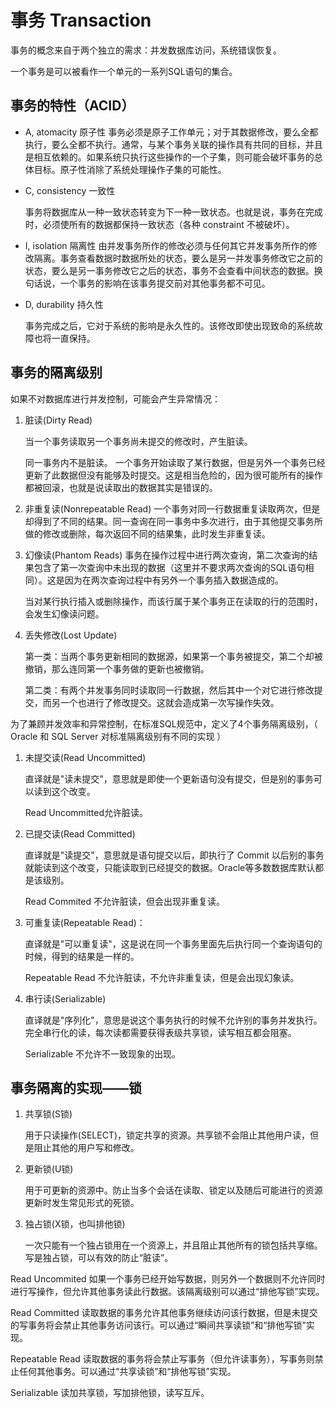 # 事务 Transaction

事务的概念来自于两个独立的需求：并发数据库访问，系统错误恢复。

一个事务是可以被看作一个单元的一系列SQL语句的集合。

## 事务的特性（ACID）

- A, atomacity 原子性 事务必须是原子工作单元；对于其数据修改，要么全都执行，要么全都不执行。通常，与某个事务关联的操作具有共同的目标，并且是相互依赖的。如果系统只执行这些操作的一个子集，则可能会破坏事务的总体目标。原子性消除了系统处理操作子集的可能性。

- C, consistency 一致性

  事务将数据库从一种一致状态转变为下一种一致状态。也就是说，事务在完成时，必须使所有的数据都保持一致状态（各种 constraint 不被破坏）。

- I, isolation 隔离性 由并发事务所作的修改必须与任何其它并发事务所作的修改隔离。事务查看数据时数据所处的状态，要么是另一并发事务修改它之前的状态，要么是另一事务修改它之后的状态，事务不会查看中间状态的数据。换句话说，一个事务的影响在该事务提交前对其他事务都不可见。

- D, durability 持久性

  事务完成之后，它对于系统的影响是永久性的。该修改即使出现致命的系统故障也将一直保持。

## 事务的隔离级别

如果不对数据库进行并发控制，可能会产生异常情况：

1. 脏读(Dirty Read)

   当一个事务读取另一个事务尚未提交的修改时，产生脏读。

   同一事务内不是脏读。 一个事务开始读取了某行数据，但是另外一个事务已经更新了此数据但没有能够及时提交。这是相当危险的，因为很可能所有的操作都被回滚，也就是说读取出的数据其实是错误的。

2. 非重复读(Nonrepeatable Read) 一个事务对同一行数据重复读取两次，但是却得到了不同的结果。同一查询在同一事务中多次进行，由于其他提交事务所做的修改或删除，每次返回不同的结果集，此时发生非重复读。

3. 幻像读(Phantom Reads) 事务在操作过程中进行两次查询，第二次查询的结果包含了第一次查询中未出现的数据（这里并不要求两次查询的SQL语句相同）。这是因为在两次查询过程中有另外一个事务插入数据造成的。

   当对某行执行插入或删除操作，而该行属于某个事务正在读取的行的范围时，会发生幻像读问题。

4. 丢失修改(Lost Update)

   第一类：当两个事务更新相同的数据源，如果第一个事务被提交，第二个却被撤销，那么连同第一个事务做的更新也被撤销。

   第二类：有两个并发事务同时读取同一行数据，然后其中一个对它进行修改提交，而另一个也进行了修改提交。这就会造成第一次写操作失效。

为了兼顾并发效率和异常控制，在标准SQL规范中，定义了4个事务隔离级别，（ Oracle 和 SQL Server 对标准隔离级别有不同的实现 ）

1. 未提交读(Read Uncommitted)

   直译就是"读未提交"，意思就是即使一个更新语句没有提交，但是别的事务可以读到这个改变。

   Read Uncommitted允许脏读。

2. 已提交读(Read Committed)

   直译就是"读提交"，意思就是语句提交以后，即执行了 Commit 以后别的事务就能读到这个改变，只能读取到已经提交的数据。Oracle等多数数据库默认都是该级别。

   Read Commited 不允许脏读，但会出现非重复读。

1. 可重复读(Repeatable Read)：

   直译就是"可以重复读"，这是说在同一个事务里面先后执行同一个查询语句的时候，得到的结果是一样的。

   Repeatable Read 不允许脏读，不允许非重复读，但是会出现幻象读。

1. 串行读(Serializable)

   直译就是"序列化"，意思是说这个事务执行的时候不允许别的事务并发执行。完全串行化的读，每次读都需要获得表级共享锁，读写相互都会阻塞。

   Serializable 不允许不一致现象的出现。

## 事务隔离的实现——锁

1. 共享锁(S锁)

   用于只读操作(SELECT)，锁定共享的资源。共享锁不会阻止其他用户读，但是阻止其他的用户写和修改。

2. 更新锁(U锁)

   用于可更新的资源中。防止当多个会话在读取、锁定以及随后可能进行的资源更新时发生常见形式的死锁。

3. 独占锁(X锁，也叫排他锁)

   一次只能有一个独占锁用在一个资源上，并且阻止其他所有的锁包括共享缩。写是独占锁，可以有效的防止“脏读”。

Read Uncommited 如果一个事务已经开始写数据，则另外一个数据则不允许同时进行写操作，但允许其他事务读此行数据。该隔离级别可以通过“排他写锁”实现。

Read Committed 读取数据的事务允许其他事务继续访问该行数据，但是未提交的写事务将会禁止其他事务访问该行。可以通过“瞬间共享读锁”和“排他写锁”实现。

Repeatable Read 读取数据的事务将会禁止写事务（但允许读事务），写事务则禁止任何其他事务。可以通过“共享读锁”和“排他写锁”实现。

Serializable 读加共享锁，写加排他锁，读写互斥。